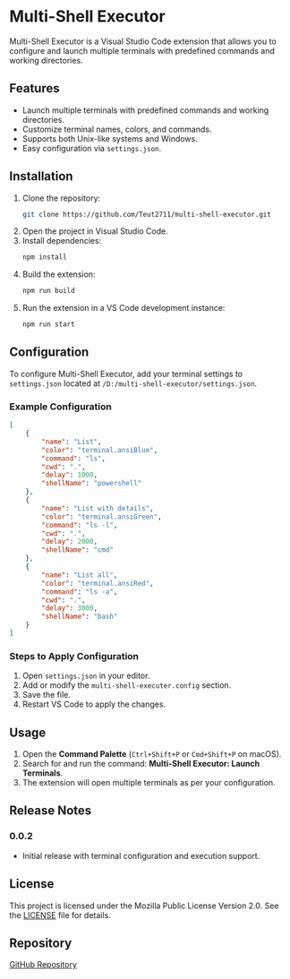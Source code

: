 # Multi-Shell Executor

Multi-Shell Executor is a Visual Studio Code extension that allows you to configure and launch multiple terminals with predefined commands and working directories.

## Features

- Launch multiple terminals with predefined commands and working directories.
- Customize terminal names, colors, and commands.
- Supports both Unix-like systems and Windows.
- Easy configuration via `settings.json`.

## Installation

1. Clone the repository:
   ```sh
   git clone https://github.com/Teut2711/multi-shell-executor.git
   ```
2. Open the project in Visual Studio Code.
3. Install dependencies:
   ```sh
   npm install
   ```
4. Build the extension:
   ```sh
   npm run build
   ```
5. Run the extension in a VS Code development instance:
   ```sh
   npm run start
   ```

## Configuration

To configure Multi-Shell Executor, add your terminal settings to `settings.json` located at `/D:/multi-shell-executor/settings.json`.

### Example Configuration

```json
[
    {
        "name": "List",
        "color": "terminal.ansiBlue",
        "command": "ls",
        "cwd": ".",
        "delay": 1000,
        "shellName": "powershell"
    },
    {
        "name": "List with details",
        "color": "terminal.ansiGreen",
        "command": "ls -l",
        "cwd": ".",
        "delay": 2000,
        "shellName": "cmd"
    },
    {
        "name": "List all",
        "color": "terminal.ansiRed",
        "command": "ls -a",
        "cwd": ".",
        "delay": 3000,
        "shellName": "bash"
    }
]
```

### Steps to Apply Configuration

1. Open `settings.json` in your editor.
2. Add or modify the `multi-shell-executer.config` section.
3. Save the file.
4. Restart VS Code to apply the changes.

## Usage

1. Open the **Command Palette** (`Ctrl+Shift+P` or `Cmd+Shift+P` on macOS).
2. Search for and run the command: **Multi-Shell Executor: Launch Terminals**.
3. The extension will open multiple terminals as per your configuration.

## Release Notes

### 0.0.2

- Initial release with terminal configuration and execution support.

## License

This project is licensed under the Mozilla Public License Version 2.0. See the [LICENSE](LICENSE) file for details.

## Repository

[GitHub Repository](https://github.com/Teut2711/multi-shell-executor)
